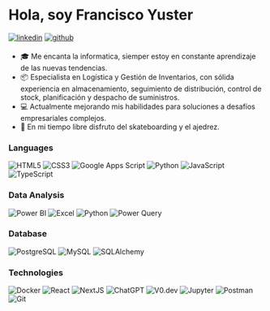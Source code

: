 # Hola, soy Francisco Yuster 
<p>
<a href="https://www.linkedin.com/in/francisco-yuster-aa0b06258/" target="_blank"><img src=https://img.shields.io/badge/linkedin-%231E77B5.svg?&style=for-the-badge&logo=linkedin&logoColor=white alt=linkedin style="margin-bottom: 5px;"/></a>  
<a href="https://github.com/FranciscoYuster" target="_blank"><img src=https://img.shields.io/badge/github-%2324292e.svg?&style=for-the-badge&logo=github&logoColor=white alt=github style="margin-bottom: 5px;"/></a>
</p>

- 🎓 Me encanta la informatica, siemper estoy en constante aprendizaje de las nuevas tendencias.
- 📦 Especialista en Logística y Gestión de Inventarios, con sólida experiencia en almacenamiento, seguimiento de distribución, control de stock, planificación y despacho de suministros.
- 💻 Actualmente mejorando mis habilidades para soluciones a desafíos empresariales complejos.
- 🌱 En mi tiempo libre disfruto del skateboarding y el ajedrez.

### Languages
![HTML5](https://img.shields.io/badge/-HTML5-000?&logo=HTML5)
![CSS3](https://img.shields.io/badge/-CSS3-000?&logo=CSS3)
![Google Apps Script](https://img.shields.io/badge/-Google%20Apps%20Script-000?&logo=google)
![Python](https://img.shields.io/badge/-Python-000?&logo=Python)
![JavaScript](https://img.shields.io/badge/-JavaScript-000?&logo=JavaScript)
![TypeScript](https://img.shields.io/badge/-TypeScript-000?&logo=TypeScript)



### Data Analysis
![Power BI](https://img.shields.io/badge/Power%20BI-black?logo=powerbi&logoColor=F2C811)
![Excel](https://img.shields.io/badge/-Excel-000?&logo=microsoft-excel&logoColor=green)
![Python](https://img.shields.io/badge/-Python-000?&logo=Python)
![Power Query](https://img.shields.io/badge/-Power%20Query-000?&logo=microsoft-excel&logoColor=green)

### Database
![PostgreSQL](https://img.shields.io/badge/-PostgreSQL-000?&logo=PostgreSQL)
![MySQL](https://img.shields.io/badge/-MySQL-000?&logo=MySQL)
![SQLAlchemy](https://img.shields.io/badge/-SQLAlchemy-000?&logo=sqlalchemy&logoColor=blue)

### Technologies
![Docker](https://img.shields.io/badge/-Docker-000?&logo=Docker)
![React](https://img.shields.io/badge/-React-000?&logo=React)
![NextJS](https://img.shields.io/badge/-Next.js-000?&logo=Next.js)
![ChatGPT](https://img.shields.io/badge/-ChatGPT-000?&logo=openai)
![V0.dev](https://img.shields.io/badge/-V0.dev-000?&logo=vercel)
![Jupyter](https://img.shields.io/badge/-Jupyter-000?&logo=Jupyter)
![Postman](https://img.shields.io/badge/-Postman-000?&logo=Postman)
![Git](https://img.shields.io/badge/-Git-000?&logo=Git)



